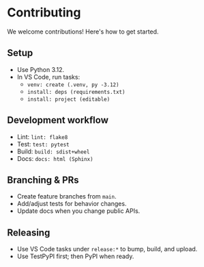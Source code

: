 # Contributing

We welcome contributions! Here's how to get started.

## Setup
- Use Python 3.12.
- In VS Code, run tasks:
  - `venv: create (.venv, py -3.12)`
  - `install: deps (requirements.txt)`
  - `install: project (editable)`

## Development workflow
- Lint: `lint: flake8`
- Test: `test: pytest`
- Build: `build: sdist+wheel`
- Docs: `docs: html (Sphinx)`

## Branching & PRs
- Create feature branches from `main`.
- Add/adjust tests for behavior changes.
- Update docs when you change public APIs.

## Releasing
- Use VS Code tasks under `release:*` to bump, build, and upload.
- Use TestPyPI first; then PyPI when ready.
